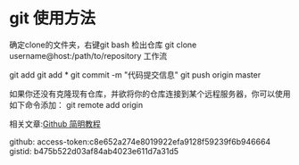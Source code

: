 # git 使用方法

确定clone的文件夹，右键git bash
检出仓库
git clone username@host:/path/to/repository
工作流

git add <filename>
git add *
git commit -m "代码提交信息"
git push origin master

如果你还没有克隆现有仓库，并欲将你的仓库连接到某个远程服务器，你可以使用如下命令添加：
git remote add origin <server>

相关文章:[Github 简明教程](http://www.runoob.com/w3cnote/git-guide.html)

github:
access-token:c8e652a274e8019922efa9128f59239f6b946664
gistid: b475b522d03af84ab4023e611d7a31d5
